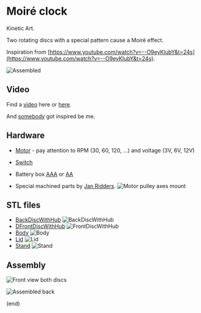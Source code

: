 # Moiré clock

Kinetic Art. 

Two rotating discs with a special pattern cause a Moiré effect.

Inspiration from [https://www.youtube.com/watch?v=--O9eyKIubY&t=24s](https://www.youtube.com/watch?v=--O9eyKIubY&t=24s​). 

![Assembled](Assembled.png)


## Video

Find a [video](https://www.youtube.com/watch?v=r3HTJGnAPmo) here or [here](https://www.youtube.com/watch?v=ZKzjnDaOfy4).

And [somebody](https://www.youtube.com/watch?v=cIzBdA6gmNI&t=55s) got inspired be me.

## Hardware

- [Motor](https://nl.aliexpress.com/item/32891710985.html) - pay attention to RPM (30, 60, 120, ...) and voltage (3V, 6V, 12V)
- [Switch](https://nl.aliexpress.com/item/32921026422.html)
- Battery box [AAA](https://nl.aliexpress.com/item/4001080222745.html) or [AA](https://nl.aliexpress.com/item/1005002137109137.html)

- Special machined parts by [Jan Ridders](https://www.youtube.com/redirect?event=video_description&redir_token=QUFFLUhqbW12V2FkbG1TMWdkT09udENtUGhfNmduVS14QXxBQ3Jtc0ttRWxiSXQ2dnR4ajVVaFM0RHZzcTJ1WWVyV3VsalEtbnlkekV5LXdLUEs3V05YWDhXTURkb3pENXhlRkZxVXZGQkp5RjRreGFtRkZxWXVwbHJsaHZYNUFkMXlJRTY1SlRaWGw0YzA4NExDMWFReXhmRQ&q=http%3A%2F%2Fridders.nu%2FWebpaginas%2Fpagina_moire-art_Maarten%2Fmoire-art_frameset.htm).
![Motor pulley axes mount](MotorPulleyAxesMount.png)

## STL files

- [BackDiscWithHub](BackDiscWithHub.stl)    ![BackDiscWithHub](BackDiscWithHub.png)
- [DFrontDiscWithHub](FrontDiscWithHub.stl) ![FrontDiscWithHub](FrontDiscWithHub.png)
- [Body](Body.stl)                          ![Body](Body.png)
- [Lid](Lid.stl)                            ![Lid](Lid.png)
- [Stand](Stand.stl)                        ![Stand](Stand.png)


## Assembly

![Front view both discs](FrontView.png)

![Assembled back](AssembledBack.png)

(end)

